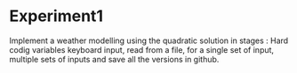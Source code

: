 # Experiment1
Implement a weather modelling using the quadratic solution in stages : Hard codig variables keyboard input, read from a file, for a single set of input, multiple sets of inputs and save all the versions in github.

